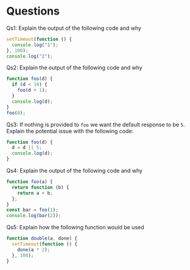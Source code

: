 # Questions

Qs1: Explain the output of the following code and why

```js
setTimeout(function () {
  console.log("1");
}, 100);
console.log("2");
```

Qs2: Explain the output of the following code and why

```js
function foo(d) {
  if (d < 10) {
    foo(d + 1);
  }
  console.log(d);
}
foo(0);
```

Qs3: If nothing is provided to `foo` we want the default response to be `5`. Explain the potential issue with the following code:

```js
function foo(d) {
  d = d || 5;
  console.log(d);
}
```

Qs4: Explain the output of the following code and why

```js
function foo(a) {
  return function (b) {
    return a + b;
  };
}
const bar = foo(1);
console.log(bar(2));
```

Qs5: Explain how the following function would be used

```js
function double(a, done) {
  setTimeout(function () {
    done(a * 2);
  }, 100);
}
```
